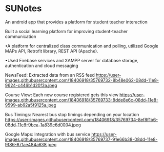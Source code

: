 # SUNotes
An android app that provides a platform for student teacher interaction

Built a social learning platform for improving student-teacher communication

•A platform for centralized class communication and polling, utilized Google MAPs API, 
Retrofit library, REST API (Apache).

•Used Firebase services and XAMPP server for database storage, authentication and cloud messaging

NewsFeed: Extracted data from an RSS feed
https://user-images.githubusercontent.com/18406918/35769732-8b48e062-08dd-11e8-9624-c446b1d20f3a.jpeg

Course View: Each new course registered gets this view
https://user-images.githubusercontent.com/18406918/35769733-8dde8e6c-08dd-11e8-9599-ab62a5f9125a.jpeg

Bus Timings: Nearest bus stop timings depending on your location
https://user-images.githubusercontent.com/18406918/35769734-8ef8f1b6-08dd-11e8-9bca-1a839c6d0004.jpeg

Google Maps: Integration with bus service
https://user-images.githubusercontent.com/18406918/35769737-91e66b38-08dd-11e8-9f86-87fae484a638.jpeg

